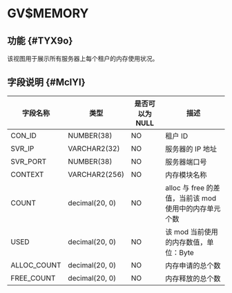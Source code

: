 GV$MEMORY 
==============================



功能 {#TYX9o}
-----------

该视图用于展示所有服务器上每个租户的内存使用状况。

字段说明 {#MclYI}
-------------



|  **字段名称**   |     **类型**     | **是否可以为 NULL** |               **描述**                |
|-------------|----------------|----------------|-------------------------------------|
| CON_ID      | NUMBER(38)     | NO             | 租户 ID                               |
| SVR_IP      | VARCHAR2(32)   | NO             | 服务器的 IP 地址                          |
| SVR_PORT    | NUMBER(38)     | NO             | 服务器端口号                              |
| CONTEXT     | VARCHAR2(256)  | NO             | 内存模块名称                              |
| COUNT       | decimal(20, 0) | NO             | alloc 与 free 的差值，当前该 mod 使用中的内存单元个数 |
| USED        | decimal(20, 0) | NO             | 该 mod 当前使用的内存数值，单位：Byte             |
| ALLOC_COUNT | decimal(20, 0) | NO             | 内存申请的总个数                            |
| FREE_COUNT  | decimal(20, 0) | NO             | 内存释放的总个数                            |



